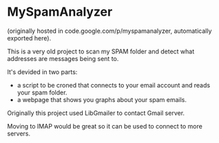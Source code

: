 # MySpamAnalyzer
(originally hosted in code.google.com/p/myspamanalyzer, automatically exported here).

This is a very old project to scan my SPAM folder and detect what addresses are messages being sent to.

It's devided in two parts:
* a script to be croned that connects to your email account and reads your spam folder.
* a webpage that shows you graphs about your spam emails.

Originally this project used LibGmailer to contact Gmail server.

Moving to IMAP would be great so it can be used to connect to more servers.
